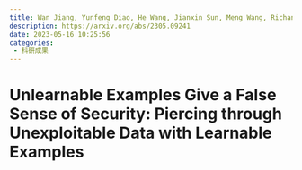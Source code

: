 ```yaml
---
title: Wan Jiang, Yunfeng Diao, He Wang, Jianxin Sun, Meng Wang, Richang Hong. Unlearnable Examples Give a False Sense of Security:Piercing through Unexploitable Data with Learnable Examples[J]. arXiv preprint arXiv:2305.09241, 2023.
description: https://arxiv.org/abs/2305.09241
date: 2023-05-16 10:25:56
categories:
 - 科研成果
---
```

# Unlearnable Examples Give a False Sense of Security: Piercing through Unexploitable Data with Learnable Examples
